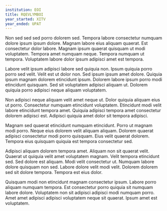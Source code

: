 ```yaml
---
institution: EOI
title: RQEVLYMBOI
year_started: XITV
year_ended: UPAT
---
```


Non sed sed sed porro dolorem sed. Tempora labore consectetur numquam dolore ipsum ipsum dolore. Magnam labore eius aliquam quaerat. Est consectetur dolor labore. Magnam ipsum quaerat quisquam ut modi voluptatem. Tempora amet numquam neque. Tempora numquam ut tempora. Voluptatem labore dolor ipsum adipisci amet est tempora.

Labore velit ipsum adipisci labore sed quiquia non. Ipsum quiquia porro porro sed velit. Velit est ut dolor non. Sed ipsum ipsum amet dolore. Quiquia ipsum magnam dolorem etincidunt ipsum. Dolorem labore ipsum porro modi etincidunt quisquam. Sed sit voluptatem adipisci aliquam ut. Dolorem quiquia porro adipisci neque aliquam voluptatem.

Non adipisci neque aliquam velit amet neque ut. Dolor quiquia aliquam eius ut porro. Consectetur numquam etincidunt voluptatem. Etincidunt modi velit labore etincidunt tempora amet. Quiquia adipisci tempora amet consectetur dolorem adipisci est. Adipisci quiquia amet dolor sit tempora adipisci.

Magnam sed quaerat etincidunt numquam etincidunt. Porro ut magnam modi porro. Neque eius dolorem velit aliquam aliquam. Dolorem quaerat adipisci consectetur modi porro quisquam. Eius velit quaerat dolorem. Tempora eius quisquam quiquia est tempora consectetur sed.

Adipisci aliquam dolorem tempora amet. Aliquam non sit quaerat velit. Quaerat ut quiquia velit amet voluptatem magnam. Velit tempora etincidunt sed. Sed dolore est aliquam. Modi velit consectetur ut. Numquam labore dolore quisquam non sed. Labore dolore velit modi velit. Dolorem dolorem sed sit dolore tempora. Tempora est eius dolor.

Quisquam modi non etincidunt magnam consectetur ipsum. Labore porro aliquam numquam tempora. Est consectetur porro quiquia sit numquam labore dolore. Voluptatem non sit adipisci adipisci modi numquam porro. Amet amet adipisci adipisci voluptatem neque sit quaerat. Ipsum amet est voluptatem.
    
